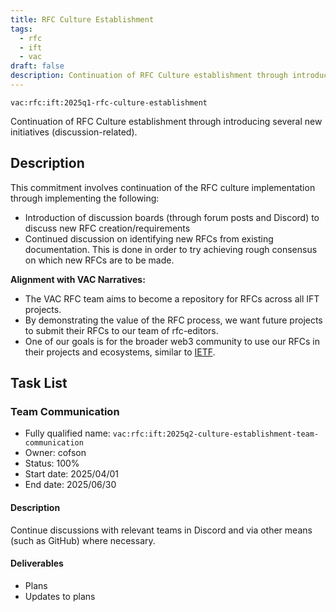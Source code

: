 ```yaml
---
title: RFC Culture Establishment
tags:
  - rfc
  - ift
  - vac
draft: false
description: Continuation of RFC Culture establishment through introducing several new initiatives (discussion-related).
---
```


`vac:rfc:ift:2025q1-rfc-culture-establishment`

Continuation of RFC Culture establishment
through introducing several new initiatives (discussion-related).

## Description

This commitment involves continuation
of the RFC culture implementation
through implementing the following:
- Introduction of discussion boards
(through forum posts and Discord)
to discuss new RFC creation/requirements
- Continued discussion on identifying new RFCs
from existing documentation.
This is done in order to try achieving rough consensus
on which new RFCs are to be made.

**Alignment with VAC Narratives:**

- The VAC RFC team aims
to become a repository for RFCs across all IFT projects.
- By demonstrating the value of the RFC process, we want future projects
to submit their RFCs to our team of rfc-editors.
- One of our goals is for the broader web3 community
to use our RFCs in their projects and ecosystems,
similar to [IETF](https://www.ietf.org/).

## Task List


### Team Communication

- Fully qualified name: `vac:rfc:ift:2025q2-culture-establishment-team-communication`
- Owner: cofson
- Status: 100%
- Start date: 2025/04/01
- End date: 2025/06/30

#### Description

Continue discussions with relevant teams in Discord
and via other means (such as GitHub) where necessary.

#### Deliverables

- Plans
- Updates to plans


